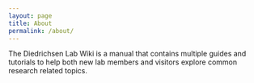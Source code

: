 ```yaml
---
layout: page
title: About
permalink: /about/
---
```


The Diedrichsen Lab Wiki is a manual that contains multiple guides and tutorials to help both new lab members and visitors explore common research related topics.
